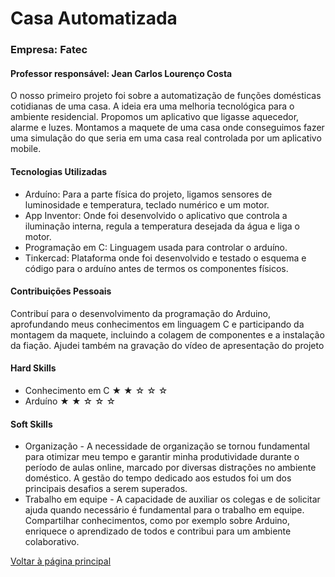# Casa Automatizada
### Empresa: Fatec
#### Professor responsável: Jean Carlos Lourenço Costa
O nosso primeiro projeto foi sobre a automatização de funções domésticas cotidianas de uma casa.
A ideia era uma melhoria tecnológica para o ambiente residencial. Propomos um aplicativo que ligasse aquecedor, alarme e luzes. Montamos a maquete de uma casa onde conseguimos fazer uma simulação do que seria em uma casa real controlada por um aplicativo mobile.

#### Tecnologias Utilizadas
- Arduíno: Para a parte física do projeto, ligamos sensores de luminosidade e temperatura, teclado numérico e um motor.
- App Inventor: Onde foi desenvolvido o aplicativo que controla a iluminação interna, regula a temperatura desejada da água e liga o motor.
- Programação em C: Linguagem usada para controlar o arduíno.
- Tinkercad: Plataforma onde foi desenvolvido e testado o esquema e código para o arduíno antes de termos os componentes físicos.

#### Contribuições Pessoais
Contribuí para o desenvolvimento da programação do Arduino, aprofundando meus conhecimentos em linguagem C e participando da montagem da maquete, incluindo a colagem de componentes e a instalação da fiação. Ajudei também na gravação do vídeo de apresentação do projeto

#### Hard Skills
- Conhecimento em C ★ ★ ☆ ☆ ☆
- Arduíno ★ ★ ☆ ☆ ☆

#### Soft Skills
- Organização - A necessidade de organização se tornou fundamental para otimizar meu tempo e garantir minha produtividade durante o período de aulas online, marcado por diversas distrações no ambiente doméstico. A gestão do tempo dedicado aos estudos foi um dos principais desafios a serem superados.
- Trabalho em equipe - A capacidade de auxiliar os colegas e de solicitar ajuda quando necessário é fundamental para o trabalho em equipe. Compartilhar conhecimentos, como por exemplo sobre Arduino, enriquece o aprendizado de todos e contribui para um ambiente colaborativo.

[Voltar à página principal](https://github.com/AnaPaulaSOliveira/Portifolio--TG/blob/main/README.md)



